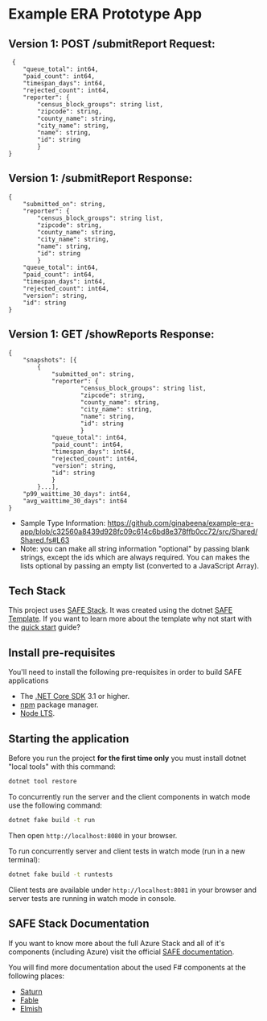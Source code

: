 # Example ERA Prototype App

## Version 1: POST /submitReport Request:

```
 {
    "queue_total": int64,
    "paid_count": int64,
    "timespan_days": int64,
    "rejected_count": int64,
    "reporter": {
        "census_block_groups": string list,
        "zipcode": string,
        "county_name": string,
        "city_name": string,
        "name": string,
        "id": string
        }
}      
```

## Version 1: /submitReport Response:

```
{
    "submitted_on": string,
    "reporter": {
        "census_block_groups": string list,
        "zipcode": string,
        "county_name": string,
        "city_name": string,
        "name": string,
        "id": string
        }
    "queue_total": int64,
    "paid_count": int64,
    "timespan_days": int64,
    "rejected_count": int64,
    "version": string,
    "id": string
}

```

## Version 1: GET /showReports Response:

```
{
    "snapshots": [{
        {
            "submitted_on": string,
            "reporter": {
                    "census_block_groups": string list,
                    "zipcode": string,
                    "county_name": string,
                    "city_name": string,
                    "name": string,
                    "id": string
                    }
            "queue_total": int64,
            "paid_count": int64,
            "timespan_days": int64,
            "rejected_count": int64,
            "version": string,
            "id": string
            }
        }...],
    "p99_waittime_30_days": int64,
    "avg_waittime_30_days": int64
}
```

* Sample Type Information: https://github.com/ginabeena/example-era-app/blob/c32560a8439d928fc09c614c6bd8e378ffb0cc72/src/Shared/Shared.fs#L63
* Note: you can make all string information "optional" by passing blank strings, except the ids which are always required. You can makes the lists optional by passing an empty list (converted to a JavaScript Array).

## Tech Stack

This project uses [SAFE Stack](https://safe-stack.github.io/). It was created using the dotnet [SAFE Template](https://safe-stack.github.io/docs/template-overview/). If you want to learn more about the template why not start with the [quick start](https://safe-stack.github.io/docs/quickstart/) guide?

## Install pre-requisites
You'll need to install the following pre-requisites in order to build SAFE applications

* The [.NET Core SDK](https://www.microsoft.com/net/download) 3.1 or higher.
* [npm](https://nodejs.org/en/download/) package manager.
* [Node LTS](https://nodejs.org/en/download/).

## Starting the application
Before you run the project **for the first time only** you must install dotnet "local tools" with this command:

```bash
dotnet tool restore
```

To concurrently run the server and the client components in watch mode use the following command:

```bash
dotnet fake build -t run
```

Then open `http://localhost:8080` in your browser.

To run concurrently server and client tests in watch mode (run in a new terminal):

```bash
dotnet fake build -t runtests
```

Client tests are available under `http://localhost:8081` in your browser and server tests are running in watch mode in console.

## SAFE Stack Documentation
If you want to know more about the full Azure Stack and all of it's components (including Azure) visit the official [SAFE documentation](https://safe-stack.github.io/docs/).

You will find more documentation about the used F# components at the following places:

* [Saturn](https://saturnframework.org/docs/)
* [Fable](https://fable.io/docs/)
* [Elmish](https://elmish.github.io/elmish/)

